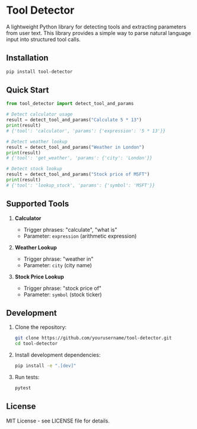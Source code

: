 # Tool Detector

A lightweight Python library for detecting tools and extracting parameters from user text. This library provides a simple way to parse natural language input into structured tool calls.

## Installation

```bash
pip install tool-detector
```

## Quick Start

```python
from tool_detector import detect_tool_and_params

# Detect calculator usage
result = detect_tool_and_params("Calculate 5 * 13")
print(result)
# {'tool': 'calculator', 'params': {'expression': '5 * 13'}}

# Detect weather lookup
result = detect_tool_and_params("Weather in London")
print(result)
# {'tool': 'get_weather', 'params': {'city': 'London'}}

# Detect stock lookup
result = detect_tool_and_params("Stock price of MSFT")
print(result)
# {'tool': 'lookup_stock', 'params': {'symbol': 'MSFT'}}
```

## Supported Tools

1. **Calculator**
   - Trigger phrases: "calculate", "what is"
   - Parameter: `expression` (arithmetic expression)

2. **Weather Lookup**
   - Trigger phrase: "weather in"
   - Parameter: `city` (city name)

3. **Stock Price Lookup**
   - Trigger phrase: "stock price of"
   - Parameter: `symbol` (stock ticker)

## Development

1. Clone the repository:
   ```bash
   git clone https://github.com/yourusername/tool-detector.git
   cd tool-detector
   ```

2. Install development dependencies:
   ```bash
   pip install -e ".[dev]"
   ```

3. Run tests:
   ```bash
   pytest
   ```

## License

MIT License - see LICENSE file for details. 
